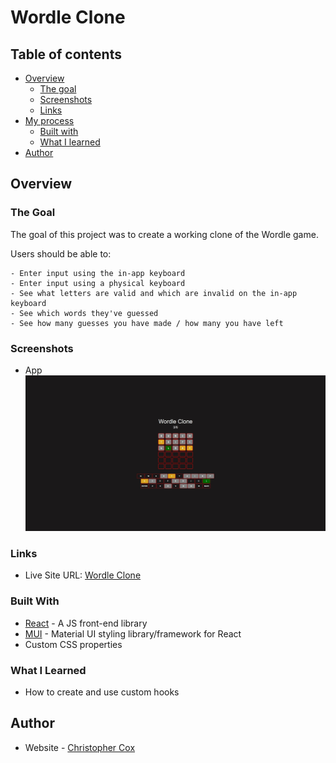 # Wordle Clone

## Table of contents

- [Overview](#overview)
  - [The goal](#the-goal)
  - [Screenshots](#screenshots)
  - [Links](#links)
- [My process](#my-process)
  - [Built with](#built-with)
  - [What I learned](#what-i-learned)
- [Author](#author)


## Overview

### The Goal

The goal of this project was to create a working clone of the Wordle game.

Users should be able to:

    - Enter input using the in-app keyboard
    - Enter input using a physical keyboard
    - See what letters are valid and which are invalid on the in-app keyboard
    - See which words they've guessed
    - See how many guesses you have made / how many you have left


### Screenshots

- App
![App](./screenshots/wordle-1.jpeg)



### Links

- Live Site URL: [Wordle Clone](https://wordle-clone-proj.netlify.app/)


### Built With

- [React](https://reactjs.org/) - A JS front-end library
- [MUI](https://mui.com/) - Material UI styling library/framework for React
- Custom CSS properties


### What I Learned

- How to create and use custom hooks


## Author

- Website - [Christopher Cox](https://chriscox12.github.io/)